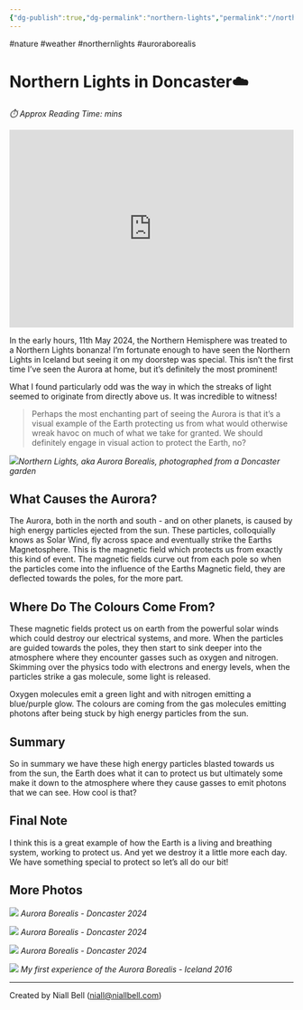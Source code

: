 ```yaml
---
{"dg-publish":true,"dg-permalink":"northern-lights","permalink":"/northern-lights/","title":"Northern Lights in Doncaster!","tags":["Nature","Atmosphere","northernlights","auroraborealis"],"noteIcon":null,"created":"2024-04-10T00:48:08.000+01:00","updated":"2024-05-12T16:50:28.019+01:00"}
---
```


#nature #weather #northernlights #auroraborealis
# Northern Lights in Doncaster☁️
<p id="reading-time" style="font-style: italic;">⏱️ Approx Reading Time:  <span id="inserted-text"></span> mins</p>

<iframe width="100%" height="350" src="https://www.youtube.com/embed/1Zj3isOlYgY?si=n7Irp6urERQJ-zlb" title="YouTube video player" frameborder="0" allow="accelerometer; autoplay; clipboard-write; encrypted-media; gyroscope; picture-in-picture; web-share" referrerpolicy="strict-origin-when-cross-origin" allowfullscreen></iframe>

In the early hours, 11th May 2024, the Northern Hemisphere was treated to a Northern Lights bonanza! I’m fortunate enough to have seen the Northern Lights in Iceland but seeing it on my doorstep was special. This isn’t the first time I’ve seen the Aurora at home, but it’s definitely the most prominent!

What I found particularly odd was the way in which the streaks of light seemed to originate from directly above us. It was incredible to witness!

> Perhaps the most enchanting part of seeing the Aurora is that it’s a visual example of the Earth protecting us from what would otherwise wreak havoc on much of what we take for granted. We should definitely engage in visual action to protect the Earth, no?

![](https://i.imgur.com/9DONEvA.jpeg)*Northern Lights, aka Aurora Borealis, photographed from a Doncaster garden*

## What Causes the Aurora?

The Aurora, both in the north and south - and on other planets, is caused by high energy particles ejected from the sun. These particles, colloquially knows as Solar Wind, fly across space and eventually strike the Earths Magnetosphere. This is the magnetic field which protects us from exactly this kind of event. The magnetic fields curve out from each pole so when the particles come into the influence of the Earths Magnetic field, they are deflected towards the poles, for the more part.

## Where Do The Colours Come From?

These magnetic fields protect us on earth from the powerful solar winds which could destroy our electrical systems, and more. When the particles are guided towards the poles, they then start to sink deeper into the atmosphere where they encounter gasses such as oxygen and nitrogen. Skimming over the physics todo with electrons and energy levels, when the particles strike a gas molecule, some light is released. 

Oxygen molecules emit a green light and with nitrogen emitting a blue/purple glow. The colours are coming from the gas molecules emitting photons after being stuck by high energy particles from the sun.

## Summary

So in summary we have these high energy particles blasted towards us from the sun, the Earth does what it can to protect us but ultimately some make it down to the atmosphere where they cause gasses to emit photons that we can see. How cool is that?

## Final Note

I think this is a great example of how the Earth is a living and breathing system, working to protect us. And yet we destroy it a little more each day. We have something special to protect so let’s all do our bit!

## More Photos

![](https://i.imgur.com/xYlCX17.jpeg)
*Aurora Borealis - Doncaster 2024*

![](https://i.imgur.com/E7Ita1H.jpeg)
*Aurora Borealis - Doncaster 2024*

![](https://i.imgur.com/tCR7wyk.jpeg)
*Aurora Borealis - Doncaster 2024*

![](https://i.imgur.com/ugwhsrG.jpeg)
*My first experience of the Aurora Borealis - Iceland 2016*


<div id="vcomment"></div>
<script>
	new Valine({
		el: '#vcomment' ,
		appId: 'GoMDu0kOau3J3z9oHxLv2f7T-MdYXbMMI',
		appKey: 'fgD3snItAbb0gAfNj2ju5rbb',
		lang: 'en',
		placeholder: 'Please type your comment here!',
		visitor: true
	});
</script>

---
Created by Niall Bell (niall@niallbell.com)